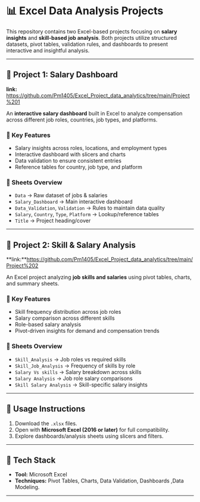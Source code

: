 # 📊 Excel Data Analysis Projects

This repository contains two Excel-based projects focusing on **salary insights** and **skill-based job analysis**. Both projects utilize structured datasets, pivot tables, validation rules, and dashboards to present interactive and insightful analysis.

---

## 📁 Project 1: Salary Dashboard

**link:** https://github.com/Pm1405/Excel_Project_data_analytics/tree/main/Project%201

An **interactive salary dashboard** built in Excel to analyze compensation across different job roles, countries, job types, and platforms.

### 🔹 Key Features

* Salary insights across roles, locations, and employment types
* Interactive dashboard with slicers and charts
* Data validation to ensure consistent entries
* Reference tables for country, job type, and platform

### 📑 Sheets Overview

* `Data` → Raw dataset of jobs & salaries
* `Salary_Dashboard` → Main interactive dashboard
* `Data_Validation`, `Validation` → Rules to maintain data quality
* `Salary`, `Country`, `Type`, `Platform` → Lookup/reference tables
* `Title` → Project heading/cover

---


## 📁 Project 2: Skill & Salary Analysis
**link:**https://github.com/Pm1405/Excel_Project_data_analytics/tree/main/Project%202

An Excel project analyzing **job skills and salaries** using pivot tables, charts, and summary sheets.

### 🔹 Key Features

* Skill frequency distribution across job roles
* Salary comparison across different skills
* Role-based salary analysis
* Pivot-driven insights for demand and compensation trends

### 📑 Sheets Overview

* `Skill_Analysis` → Job roles vs required skills
* `Skill_Job_Analysis` → Frequency of skills by role
* `Salary Vs skills` → Salary breakdown across skills
* `Salary Analysis` → Job role salary comparisons
* `Skill Salary Analysis` → Skill-specific salary insights

---

## 🚀 Usage Instructions

1. Download the `.xlsx` files.
2. Open with **Microsoft Excel (2016 or later)** for full compatibility.
3. Explore dashboards/analysis sheets using slicers and filters.

---

## 📌 Tech Stack

* **Tool:** Microsoft Excel
* **Techniques:** Pivot Tables, Charts, Data Validation, Dashboards ,Data Modeling.

---


